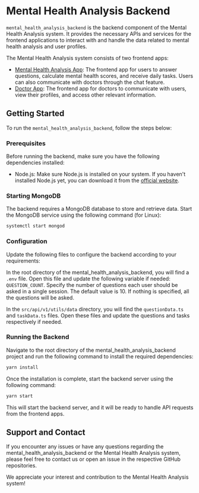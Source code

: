 # Mental Health Analysis Backend

`mental_health_analysis_backend` is the backend component of the Mental Health Analysis system. It provides the necessary APIs and services for the frontend applications to interact with and handle the data related to mental health analysis and user profiles.

The Mental Health Analysis system consists of two frontend apps:

- [Mental Health Analysis App](https://github.com/adarshvs6665/mental_health_analysis): The frontend app for users to answer questions, calculate mental health scores, and receive daily tasks. Users can also communicate with doctors through the chat feature.
- [Doctor App](https://github.com/adarshvs6665/doctor_app): The frontend app for doctors to communicate with users, view their profiles, and access other relevant information.

## Getting Started

To run the `mental_health_analysis_backend`, follow the steps below:

### Prerequisites

Before running the backend, make sure you have the following dependencies installed:

- Node.js: Make sure Node.js is installed on your system. If you haven't installed Node.js yet, you can download it from the [official website](https://nodejs.org/).

### Starting MongoDB

The backend requires a MongoDB database to store and retrieve data. Start the MongoDB service using the following command (for Linux):

```bash
systemctl start mongod
```
### Configuration
Update the following files to configure the backend according to your requirements:


In the root directory of the mental_health_analysis_backend, you will find a `.env` file. Open this file and update the following variable if needed: `QUESTION_COUNT`. Specify the number of questions each user should be asked in a single session. The default value is 10. If nothing is specified, all the questions will be asked.


In the `src/api/v1/utils/data` directory, you will find the `questionData.ts` and `taskData.ts` files. Open these files and update the questions and tasks respectively if needed.

### Running the Backend
Navigate to the root directory of the mental_health_analysis_backend project and run the following command to install the required dependencies:

```bash
yarn install
```
Once the installation is complete, start the backend server using the following command:

```bash
yarn start
```
This will start the backend server, and it will be ready to handle API requests from the frontend apps.

## Support and Contact
If you encounter any issues or have any questions regarding the mental_health_analysis_backend or the Mental Health Analysis system, please feel free to contact us or open an issue in the respective GitHub repositories.

We appreciate your interest and contribution to the Mental Health Analysis system!